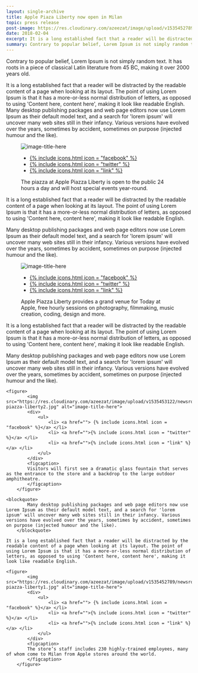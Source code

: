 ```yaml
---
layout: single-archive
title: Apple Piaza Liberty now open in Milan
topic: press release
post-image: https://res.cloudinary.com/azeezat/image/upload/v1535452789/newsroom/apple-piazza-liberty1.jpg
date: 2018-02-04
excerpt: It is a long established fact that a reader will be distracted by the readable content of a page when looking at its layout.
summary: Contrary to popular belief, Lorem Ipsum is not simply random text.
---
```

<!-- summary -->
Contrary to popular belief, Lorem Ipsum is not simply random text. It has roots in a piece of classical Latin literature from 45 BC, making it over 2000 years old.

It is a long established fact that a reader will be distracted by the readable content of a page when looking at its layout. The point of using Lorem Ipsum is that it has a more-or-less normal distribution of letters, as opposed to using 'Content here, content here', making it look like readable English. Many desktop publishing packages and web page editors now use Lorem Ipsum as their default model text, and a search for 'lorem ipsum' will uncover many web sites still in their infancy. Various versions have evolved over the years, sometimes by accident, sometimes on purpose (injected humour and the like).

<figure>
        <img src="https://res.cloudinary.com/azeezat/image/upload/v1535462939/newsroom/bg4.jpg" alt="image-title-here">
        <div>
            <ul>
                <li> <a href=""> {% include icons.html icon = "facebook" %}</a> </li>
                <li> <a href="">{% include icons.html icon = "twitter" %}</a> </li>
                <li> <a href="">{% include icons.html icon = "link" %}</a> </li>
            </ul>
        </div>
        <figcaption>
            The piazza at Apple Piazza Liberty is open to the public 24 hours a day and will            host special events year-round. 
        </figcaption>
    </figure>

It is a long established fact that a reader will be distracted by the readable content of a page when looking at its layout. The point of using Lorem Ipsum is that it has a more-or-less normal distribution of letters, as opposed to using 'Content here, content here', making it look like readable English. 

Many desktop publishing packages and web page editors now use Lorem Ipsum as their default model text, and a search for 'lorem ipsum' will uncover many web sites still in their infancy. Various versions have evolved over the years, sometimes by accident, sometimes on purpose (injected humour and the like).

<figure>
        <img src="https://res.cloudinary.com/azeezat/image/upload/v1535453312/newsroom/apple-piazza-liberty3.jpg" alt="image-title-here">
        <div>
            <ul>
                <li> <a href=""> {% include icons.html icon = "facebook" %}</a> </li>
                <li> <a href="">{% include icons.html icon = "twitter" %}</a> </li>
                <li> <a href="">{% include icons.html icon = "link" %}</a> </li>
            </ul>
        </div>
        <figcaption>
        Apple Piazza Liberty provides a grand venue for Today at Apple, free hourly sessions on photography, filmmaking, music creation, coding, design and more. 
        </figcaption>
    </figure>

It is a long established fact that a reader will be distracted by the readable content of a page when looking at its layout. The point of using Lorem Ipsum is that it has a more-or-less normal distribution of letters, as opposed to using 'Content here, content here', making it look like readable English. 

Many desktop publishing packages and web page editors now use Lorem Ipsum as their default model text, and a search for 'lorem ipsum' will uncover many web sites still in their infancy. Various versions have evolved over the years, sometimes by accident, sometimes on purpose (injected humour and the like).

    <figure>
            <img src="https://res.cloudinary.com/azeezat/image/upload/v1535453122/newsroom/apple-piazza-liberty2.jpg" alt="image-title-here">
            <div>
                <ul>
                    <li> <a href=""> {% include icons.html icon = "facebook" %}</a> </li>
                    <li> <a href="">{% include icons.html icon = "twitter" %}</a> </li>
                    <li> <a href="">{% include icons.html icon = "link" %}</a> </li>
                </ul>
            </div>
            <figcaption>
            Visitors will first see a dramatic glass fountain that serves as the entrance to the store and a backdrop to the large outdoor amphitheatre. 
            </figcaption>
        </figure>

    <blockquote>
            Many desktop publishing packages and web page editors now use Lorem Ipsum as their default model text, and a search for 'lorem ipsum' will uncover many web sites still in their infancy. Various versions have evolved over the years, sometimes by accident, sometimes on purpose (injected humour and the like).
        </blockquote>

    It is a long established fact that a reader will be distracted by the readable content of a page when looking at its layout. The point of using Lorem Ipsum is that it has a more-or-less normal distribution of letters, as opposed to using 'Content here, content here', making it look like readable English. 

    <figure>
            <img src="https://res.cloudinary.com/azeezat/image/upload/v1535452789/newsroom/apple-piazza-liberty1.jpg" alt="image-title-here">
            <div>
                <ul>
                    <li> <a href=""> {% include icons.html icon = "facebook" %}</a> </li>
                    <li> <a href="">{% include icons.html icon = "twitter" %}</a> </li>
                    <li> <a href="">{% include icons.html icon = "link" %}</a> </li>
                </ul>
            </div>
            <figcaption>
            The store’s staff includes 230 highly-trained employees, many of whom come to Milan from Apple stores around the world.
            </figcaption>
        </figure>